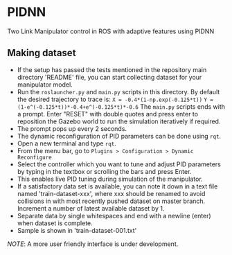 # PIDNN
Two Link Manipulator control in ROS with adaptive features using PIDNN

## Making dataset
* If the setup has passed the tests mentioned in the repository main directory 'README' file, you can start collecting dataset for your manipulator model.
* Run the ```roslauncher.py``` and ```main.py``` scripts in this directory. By default the desired trajectory to trace is:
```X = -0.4*(1-np.exp(-0.125*t))```
```Y = (1-e^(-0.125*t))*-0.4+e^(-0.125*t)*-0.6```
The ```main.py``` scripts ends with a prompt. Enter "RESET" with double quotes and press enter to reposition the Gazebo world to run the simulation iteratively if required.
* The prompt pops up every 2 seconds.
* The dynamic reconfiguration of PID parameters can be done using ```rqt```.
* Open a new terminal and type ```rqt```.
* From the menu bar, go to ```Plugins > Configuration > Dynamic Reconfigure```
* Select the controller which you want to tune and adjust PID parameters by typing in the textbox or scrolling the bars and press Enter.
* This enables live PID tuning during simulation of the manipulator.
* If a satisfactory data set is available, you can note it down in a text file named 'train-dataset-xxx', where xxx should be renamed to avoid collisions in with most recently pushed dataset on master branch. Increment a number of latest available dataset by 1.
* Separate data by single whitespaces and end with a newline (enter) when dataset is complete.
* Sample is shown in 'train-dataset-001.txt'

*NOTE*: A more user friendly interface is under development.
